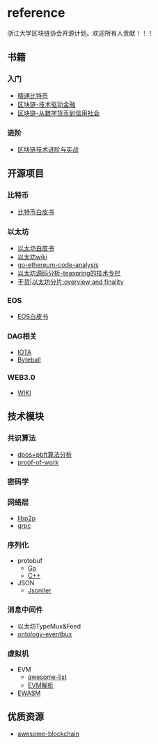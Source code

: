 # reference

浙江大学区块链协会开源计划。欢迎所有人贡献！！！

## 书籍

### 入门

-   [精通比特币](http://book.8btc.com/books/6/masterbitcoin2cn/_book/)
-   [区块链-技术驱动金融](https://book.douban.com/subject/26860970/)
-   [区块链-从数字货币到信用社会](http://book.8btc.com/blockchain-credit)

### 进阶

-   [区块链技术进阶与实战](https://item.jd.com/12340068.html)

## 开源项目

### 比特币

-   [比特币白皮书](https://bitcoin.org/bitcoin.pdf)

### 以太坊

-   [以太坊白皮书](https://github.com/ethereum/wiki/wiki/White-Paper)
-   [以太坊wiki](https://github.com/ethereum/wiki/wiki)
-   [go-ethereum-code-analysis](https://github.com/ZtesoftCS/go-ethereum-code-analysis)
-   [以太坊源码分析-teaspring的技术专栏](https://blog.csdn.net/teaspring)
-   [干货|以太坊分片:overview and finality](https://ethfans.org/posts/ethereum-sharding-and-finality)

### EOS

-   [EOS白皮书](https://github.com/EOSIO/Documentation/blob/master/TechnicalWhitePaper.md)

### DAG相关

-   [IOTA](https://docs.iota.org/introduction)
-   [Byteball](https://byteball.org/)

### WEB3.0

-   [WIKI](https://github.com/w3f/Web3-wiki/wiki)

## 技术模块

### 共识算法

-   [dpos+pbft算法分析](https://github.com/sqfasd/dpos-pbft)
-   [proof-of-work](https://github.com/indutny/proof-of-work)

### 密码学

### 网络层

-   [libp2p](https://github.com/libp2p)
-   [grpc](https://github.com/grpc)

### 序列化

-   protobuf
    -   [Go](https://github.com/golang/protobuf)
    -   [C++](https://github.com/google/protobuf)
-   JSON
    -   [Jsoniter](https://github.com/json-iterator)

### 消息中间件

-   以太坊TypeMux&Feed
-   [ontology-eventbux](https://github.com/ontio/ontology-eventbus)

### 虚拟机

-   EVM
    -   [awesome-list](<https://github.com/ethereum/wiki/wiki/Ethereum-Virtual-Machine-(EVM)-Awesome-List>)
    -   [EVM解析](https://github.com/CoinCulture/evm-tools/blob/master/analysis/guide.md)
-   [EWASM](https://github.com/ewasm)

## 优质资源

-   [awesome-blockchain](https://github.com/chaozh/awesome-blockchain-cn)
